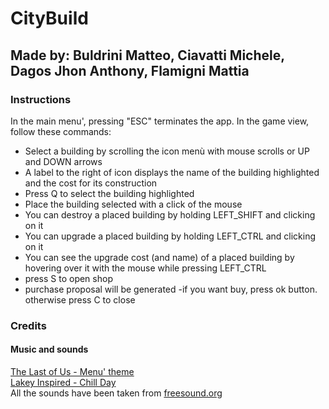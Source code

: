 # CityBuild
## Made by: Buldrini Matteo, Ciavatti Michele, Dagos Jhon Anthony, Flamigni Mattia
### Instructions
In the main menu', pressing "ESC" terminates the app.
In the game view, follow these commands:
- Select a building by scrolling the icon menù with mouse scrolls or UP and DOWN arrows
- A label to the right of icon displays the name of the building highlighted and the cost for its construction
- Press Q to select the building highlighted 
- Place the building selected with a click of the mouse
- You can destroy a placed building by holding LEFT_SHIFT and clicking on it
- You can upgrade a placed building by holding LEFT_CTRL and clicking on it
- You can see the upgrade cost (and name) of a placed building by hovering over it with the mouse while pressing LEFT_CTRL
- press S to open shop
- purchase proposal will be generated
-if you want buy, press ok button. otherwise press C to close

### Credits
#### Music and sounds
[The Last of Us - Menu' theme](https://www.youtube.com/watch?v=gcnLYrxLlhU)<br>
[Lakey Inspired - Chill Day](https://www.youtube.com/watch?v=23IiqeIw38w)<br>
All the sounds have been taken from [freesound.org](https://freesound.org/)

